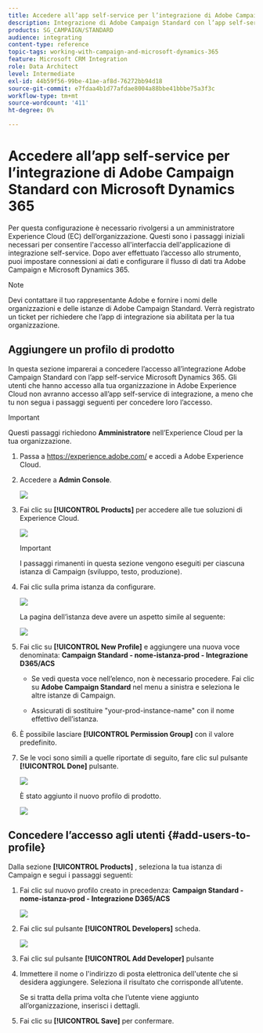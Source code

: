 ```yaml
---
title: Accedere all’app self-service per l’integrazione di Adobe Campaign Standard con Dynamics 365
description: Integrazione di Adobe Campaign Standard con l’app self-service Dynamics 365
products: SG_CAMPAIGN/STANDARD
audience: integrating
content-type: reference
topic-tags: working-with-campaign-and-microsoft-dynamics-365
feature: Microsoft CRM Integration
role: Data Architect
level: Intermediate
exl-id: 44b59f56-99be-41ae-af8d-76272bb94d18
source-git-commit: e7fdaa4b1d77afdae8004a88bbe41bbbe75a3f3c
workflow-type: tm+mt
source-wordcount: '411'
ht-degree: 0%

---
```


# Accedere all’app self-service per l’integrazione di Adobe Campaign Standard con Microsoft Dynamics 365

Per questa configurazione è necessario rivolgersi a un amministratore Experience Cloud (EC) dell’organizzazione. Questi sono i passaggi iniziali necessari per consentire l&#39;accesso all&#39;interfaccia dell&#39;applicazione di integrazione self-service. Dopo aver effettuato l’accesso allo strumento, puoi impostare connessioni ai dati e configurare il flusso di dati tra Adobe Campaign e Microsoft Dynamics 365.

>[!NOTE]
>
>Devi contattare il tuo rappresentante Adobe e fornire i nomi delle organizzazioni e delle istanze di Adobe Campaign Standard. Verrà registrato un ticket per richiedere che l’app di integrazione sia abilitata per la tua organizzazione.

## Aggiungere un profilo di prodotto

In questa sezione imparerai a concedere l’accesso all’integrazione Adobe Campaign Standard con l’app self-service Microsoft Dynamics 365. Gli utenti che hanno accesso alla tua organizzazione in Adobe Experience Cloud non avranno accesso all’app self-service di integrazione, a meno che tu non segua i passaggi seguenti per concedere loro l’accesso.

>[!IMPORTANT]
>
> Questi passaggi richiedono **Amministratore** nell’Experience Cloud per la tua organizzazione.

1. Passa a https://experience.adobe.com/ e accedi a Adobe Experience Cloud.
1. Accedere a **Admin Console**.

   ![](assets/do-not-localize/d365-to-acs-access-3.png)

1. Fai clic su **[!UICONTROL Products]** per accedere alle tue soluzioni di Experience Cloud.

   ![](assets/do-not-localize/d365-to-acs-access-6.png)


   >[!IMPORTANT]
   >
   >I passaggi rimanenti in questa sezione vengono eseguiti per ciascuna istanza di Campaign (sviluppo, testo, produzione).

1. Fai clic sulla prima istanza da configurare.

   ![](assets/do-not-localize/d365-to-acs-access-6.png)

   La pagina dell’istanza deve avere un aspetto simile al seguente:

   ![](assets/do-not-localize/d365-to-acs-access-8.png)

1. Fai clic su **[!UICONTROL New Profile]** e aggiungere una nuova voce denominata: **Campaign Standard - nome-istanza-prod - Integrazione D365/ACS**

   * Se vedi questa voce nell’elenco, non è necessario procedere. Fai clic su **Adobe Campaign Standard** nel menu a sinistra e seleziona le altre istanze di Campaign.

   * Assicurati di sostituire &quot;your-prod-instance-name&quot; con il nome effettivo dell’istanza.

1. È possibile lasciare **[!UICONTROL Permission Group]** con il valore predefinito.

1. Se le voci sono simili a quelle riportate di seguito, fare clic sul pulsante **[!UICONTROL Done]** pulsante.

   ![](assets/do-not-localize/d365-to-acs-access-14.png)

   È stato aggiunto il nuovo profilo di prodotto.

   ![](assets/do-not-localize/d365-to-acs-access-15.png)

## Concedere l’accesso agli utenti {#add-users-to-profile}

Dalla sezione **[!UICONTROL Products]**  , seleziona la tua istanza di Campaign e segui i passaggi seguenti:

1. Fai clic sul nuovo profilo creato in precedenza:  **Campaign Standard - nome-istanza-prod - Integrazione D365/ACS**

   ![](assets/do-not-localize/d365-to-acs-access-15.png)

1. Fai clic sul pulsante **[!UICONTROL Developers]** scheda.

   ![](assets/do-not-localize/d365-to-acs-access-18.png)

1. Fai clic sul pulsante **[!UICONTROL Add Developer]** pulsante

1. Immettere il nome o l&#39;indirizzo di posta elettronica dell&#39;utente che si desidera aggiungere.  Seleziona il risultato che corrisponde all’utente.

   Se si tratta della prima volta che l’utente viene aggiunto all’organizzazione, inserisci i dettagli.

1. Fai clic su **[!UICONTROL Save]** per confermare.

